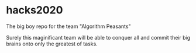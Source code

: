 # hacks2020

The big boy repo for the team "Algorithm Peasants"

Surely this maginificant team will be able to conquer all and commit their big brains onto only the greatest of tasks.
